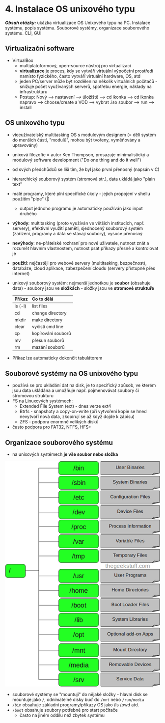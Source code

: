 # 4. Instalace OS unixového typu

***Obsah otázky:*** ukázka virtualizace OS Unixového typu na PC. Instalace systému, popis systému. Souborové systémy, organizace souborového systému. CLI, GUI 

## Virtualizační software
- VirtualBox
	- multiplatoformový, open-source nástroj pro virtualizaci
	- **virtualizace** je proces, kdy se vytváří virtuální výpočetní prostředí namísto fyzického, často vytváří virtuální hardware, OS, atd
	- jeden PC/server může být rozdělen na několik virtuálních počítačů - snižuje počet využívaných serverů, spotřebu energie, náklady na infrastrukturu
	- Postup: Nový --> nastavení --> úložiště --> cd ikonka --> cd ikonka napravo --> choose/create a VOD --> vybrat .iso soubor --> run --> install

## OS unixového typu
- víceuživatelský multitasking OS s modulovým designem (= dělí systém do menších částí, "modulů", mohou být tvořeny, vyměňovány a upravovány)
- unixová filozofie = autor Ken Thompson, prosazuje minimalistický a modulový software development ("Do one thing and do it well")
- od svých předchůdců se liší tím, že byl jako první přenosný (napsán v C)
- hierarchický souborový systém (stromová str.), data ukládá jako "plain text"
- malé programy, které plní specifické úkoly - jejich propojení v shellu použitím "pipe" (|)
	- output jednoho programu je automaticky používán jako input druhého
- **výhody**: multitasking (proto využíván ve větších institucích, např. servery), efektivní využití paměti, sjednocený souborový systém (zařízení, programy a data se stávají soubory), vysoce přenosný
- **nevýhody**: ne-přátelské rozhraní pro nové uživatele, nutnost znát a rozumět hlavním vlastnostem, nutnost psát příkazy přesně a kontrolovat je
- **použití**: nejčastěji pro webové servery (multitasking, bezpečnost), databáze, cloud aplikace, zabezpečení cloudu (servery přístupné přes internet)
- unixový souborový systém: nejmenší jednotkou je **soubor** (obsahuje data) - soubory jsou ve **složkách** - složky jsou ve **stromové struktuře**

	| Příkaz  | Co to dělá         |
	| ------- | ------------------ |
	| ls (-l) | list files         |
	| cd      | change directory   |
	| mkdir   | make directory     |
	| clear   | vyčistí cmd line   |
	| cp      | kopírování souborů |
	| mv      | přesun souborů     |
	| rm      | mazání souborů     |

- Příkaz lze automaticky dokončit tabulátorem

## Souborové systémy na OS unixového typu
- používá se pro ukládání dat na disk, je to specifický způsob, ve kterém jsou data ukládána a umožňuje např. pojmenovávat soubory či stromovou strukturu
- FS na Linuxových systémech:
	- Extended File System (ext) - dnes verze ext4
	- Btrfs - snapshoty a copy-on-write (při vytvoření kopie se hned nevytvoří nová data, zkopírují se až když dojde k zápisu)
	- ZFS - podpora enormně velikých disků
- často podpora pro FAT32, NTFS, HFS+

## Organizace souborového systému
- na unixových systémech **je vše soubor nebo složka**

![](res/04_UnixFS.png)
- souborové systémy se "mountují" do nějaké složky - hlavní disk se mountuje jako `/`, odnímatelné disky buď do `/mnt` nebo `/run/media`
- `/bin` obsahuje základní programy/příkazy OS jako /ls /pwd atd.
- `/boot` obsahuje soubory potřebné pro start počítače
	- často na jiném oddílu než zbytek systému